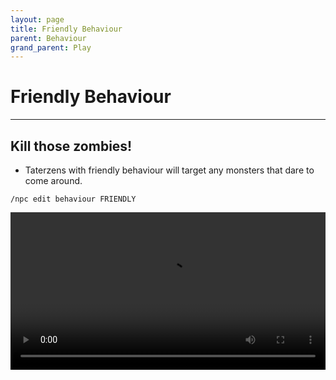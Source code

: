 ```yaml
---
layout: page
title: Friendly Behaviour
parent: Behaviour
grand_parent: Play
---
```



# Friendly Behaviour

---


## Kill those zombies!

* Taterzens with friendly behaviour will target any
monsters that dare to come around.
```
/npc edit behaviour FRIENDLY
```

<video controls="true" allowfullscreen="true" width="100%">
	<source src="https://samolego.github.io/Taterzens/docs/assets/video/friendly_behaviour.mp4" type="video/mp4">
	<p>Your browser does not support the video element.</p>
</video>
